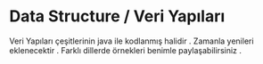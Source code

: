 # Data Structure / Veri Yapıları
Veri Yapıları çeşitlerinin java ile kodlanmış halidir . Zamanla yenileri eklenecektir . Farklı dillerde örnekleri benimle paylaşabilirsiniz .
